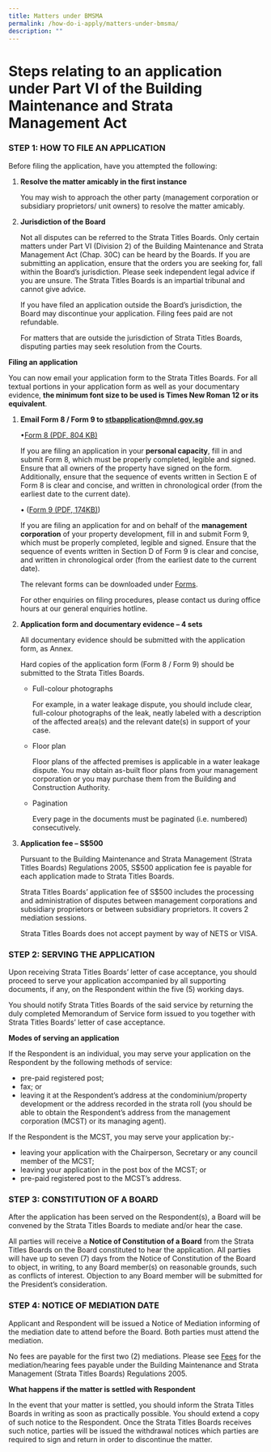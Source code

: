 ```yaml
---
title: Matters under BMSMA
permalink: /how-do-i-apply/matters-under-bmsma/
description: ""
---
```

# Steps relating to an application under Part VI of the Building Maintenance and Strata Management Act

### STEP 1: HOW TO FILE AN APPLICATION

Before filing the application, have you attempted the following:

1.  **Resolve the matter amicably in the first instance**  
    
    You may wish to approach the other party (management corporation or subsidiary proprietors/ unit owners) to resolve the matter amicably.
    
2.  **Jurisdiction of the Board**  
    
    Not all disputes can be referred to the Strata Titles Boards. Only certain matters under Part VI (Division 2) of the Building Maintenance and Strata Management Act (Chap. 30C) can be heard by the Boards. If you are submitting an application, ensure that the orders you are seeking for, fall within the Board’s jurisdiction. Please seek independent legal advice if you are unsure. The Strata Titles Boards is an impartial tribunal and cannot give advice.
    
    If you have filed an application outside the Board’s jurisdiction, the Board may discontinue your application. Filing fees paid are not refundable.
    
    For matters that are outside the jurisdiction of Strata Titles Boards, disputing parties may seek resolution from the Courts.
    

**Filing an application**

You can now email your application form to the Strata Titles Boards. For all textual portions in your application form as well as your documentary evidence, **the minimum font size to be used is Times New Roman 12 or its equivalent**.

1.  **Email Form 8 / Form 9 to stbapplication@mnd.gov.sg**
    
    •[Form 8 (PDF, 804 KB)](/files/Forms/form-8.pdf)
    
    If you are filing an application in your **personal capacity**, fill in and submit Form 8, which must be properly completed, legible and signed. Ensure that all owners of the property have signed on the form. Additionally, ensure that the sequence of events written in Section E of Form 8 is clear and concise, and written in chronological order (from the earliest date to the current date).
    
    • ([Form 9 (PDF, 174KB)](/files/Forms/form-9-05042021.pdf))
    
    If you are filing an application for and on behalf of the **management corporation** of your property development, fill in and submit Form 9, which must be properly completed, legible and signed. Ensure that the sequence of events written in Section D of Form 9 is clear and concise, and written in chronological order (from the earliest date to the current date).
    
    The relevant forms can be downloaded under [Forms](/resources/forms/).
    
    For other enquiries on filing procedures, please contact us during office hours at our general enquiries hotline.
    
2.  **Application form and documentary evidence – 4 sets**
    
    All documentary evidence should be submitted with the application form, as Annex.
    
    Hard copies of the application form (Form 8 / Form 9) should be submitted to the Strata Titles Boards.
    
    *   Full-colour photographs
        
        For example, in a water leakage dispute, you should include clear, full-colour photographs of the leak, neatly labeled with a description of the affected area(s) and the relevant date(s) in support of your case.
        
    *   Floor plan
        
        Floor plans of the affected premises is applicable in a water leakage dispute. You may obtain as-built floor plans from your management corporation or you may purchase them from the Building and Construction Authority.
        
    *   Pagination
        
        Every page in the documents must be paginated (i.e. numbered) consecutively.
        
3.  **Application fee – S$500**
    
    Pursuant to the Building Maintenance and Strata Management (Strata Titles Boards) Regulations 2005, S$500 application fee is payable for each application made to Strata Titles Boards.
    
    Strata Titles Boards’ application fee of S$500 includes the processing and administration of disputes between management corporations and subsidiary proprietors or between subsidiary proprietors. It covers 2 mediation sessions.
    
    
    Strata Titles Boards does not accept payment by way of NETS or VISA.

### STEP 2: SERVING THE APPLICATION

Upon receiving Strata Titles Boards’ letter of case acceptance, you should proceed to serve your application accompanied by all supporting documents, if any, on the Respondent within the five (5) working days.

You should notify Strata Titles Boards of the said service by returning the duly completed Memorandum of Service form issued to you together with Strata Titles Boards’ letter of case acceptance.

**Modes of serving an application**

If the Respondent is an individual, you may serve your application on the Respondent by the following methods of service:

*   pre-paid registered post;
*   fax; or
*   leaving it at the Respondent’s address at the condominium/property development or the address recorded in the strata roll (you should be able to obtain the Respondent’s address from the management corporation (MCST) or its managing agent).

If the Respondent is the MCST, you may serve your application by:-

*   leaving your application with the Chairperson, Secretary or any council member of the MCST;
*   leaving your application in the post box of the MCST; or
*   pre-paid registered post to the MCST’s address.

### STEP 3: CONSTITUTION OF A BOARD

After the application has been served on the Respondent(s), a Board will be convened by the Strata Titles Boards to mediate and/or hear the case.

All parties will receive a **Notice of Constitution of a Board** from the Strata Titles Boards on the Board constituted to hear the application. All parties will have up to seven (7) days from the Notice of Constitution of the Board to object, in writing, to any Board member(s) on reasonable grounds, such as conflicts of interest. Objection to any Board member will be submitted for the President’s consideration.

### STEP 4: NOTICE OF MEDIATION DATE

Applicant and Respondent will be issued a Notice of Mediation informing of the mediation date to attend before the Board. Both parties must attend the mediation.

No fees are payable for the first two (2) mediations. Please see [Fees](/resources/fees/bmsma/) for the mediation/hearing fees payable under the Building Maintenance and Strata Management (Strata Titles Boards) Regulations 2005.

**What happens if the matter is settled with Respondent**

In the event that your matter is settled, you should inform the Strata Titles Boards in writing as soon as practically possible. You should extend a copy of such notice to the Respondent. Once the Strata Titles Boards receives such notice, parties will be issued the withdrawal notices which parties are required to sign and return in order to discontinue the matter.